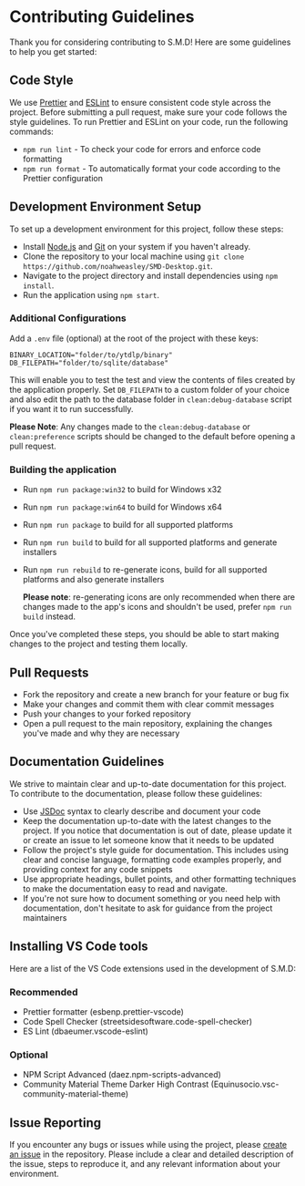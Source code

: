 # Contributing Guidelines

Thank you for considering contributing to S.M.D! Here are some guidelines to help you get started:

## Code Style

We use [Prettier](https://prettier.io/) and [ESLint](https://eslint.org/) to ensure consistent code style across the project. Before submitting a pull request, make sure your code follows the style guidelines. To run Prettier and ESLint on your code, run the following commands:

- `npm run lint` - To check your code for errors and enforce code formatting
- `npm run format` - To automatically format your code according to the Prettier configuration

## Development Environment Setup

To set up a development environment for this project, follow these steps:

- Install [Node.js](https://nodejs.org/en/) and [Git](https://git-scm.com/) on your system if you haven't already.
- Clone the repository to your local machine using `git clone https://github.com/noahweasley/SMD-Desktop.git`.
- Navigate to the project directory and install dependencies using `npm install`.
- Run the application using `npm start`.

### Additional Configurations

Add a `.env` file (optional) at the root of the project with these keys:

```dotenv
BINARY_LOCATION="folder/to/ytdlp/binary"
DB_FILEPATH="folder/to/sqlite/database"
```

This will enable you to test the test and view the contents of files created by the application properly. Set `DB_FILEPATH` to a custom folder of your choice and also edit the path to the database folder in `clean:debug-database` script if you want it to run successfully.

**Please Note**: Any changes made to the `clean:debug-database` or `clean:preference` scripts should be changed to the default before opening a pull request.

### Building the application

- Run `npm run package:win32` to build for Windows x32
- Run `npm run package:win64` to build for Windows x64
- Run `npm run package` to build for all supported platforms
- Run `npm run build` to build for all supported platforms and generate installers
- Run `npm run rebuild` to re-generate icons, build for all supported platforms and also generate installers

  **Please note**: re-generating icons are only recommended when there are changes made to the app's icons and shouldn't be used, prefer `npm run build` instead.

Once you've completed these steps, you should be able to start making changes to the project and testing them locally.

## Pull Requests

- Fork the repository and create a new branch for your feature or bug fix
- Make your changes and commit them with clear commit messages
- Push your changes to your forked repository
- Open a pull request to the main repository, explaining the changes you've made and why they are necessary

## Documentation Guidelines

We strive to maintain clear and up-to-date documentation for this project. To contribute to the documentation, please follow these guidelines:

- Use [JSDoc](https://jsdoc.app/) syntax to clearly describe and document your code
- Keep the documentation up-to-date with the latest changes to the project. If you notice that documentation is out of date, please update it or create an issue to let someone know that it needs to be updated
- Follow the project's style guide for documentation. This includes using clear and concise language, formatting code examples properly, and providing context for any code snippets
- Use appropriate headings, bullet points, and other formatting techniques to make the documentation easy to read and navigate.
- If you're not sure how to document something or you need help with documentation, don't hesitate to ask for guidance from the project maintainers

## Installing VS Code tools

Here are a list of the VS Code extensions used in the development of S.M.D:

### Recommended

- Prettier formatter (esbenp.prettier-vscode)
- Code Spell Checker (streetsidesoftware.code-spell-checker)
- ES Lint (dbaeumer.vscode-eslint)

### Optional

- NPM Script Advanced (daez.npm-scripts-advanced)
- Community Material Theme Darker High Contrast (Equinusocio.vsc-community-material-theme)

## Issue Reporting

If you encounter any bugs or issues while using the project, please [create an issue](https://github.com/noahweasley/SMD-Desktop/issues/new) in the repository. Please include a clear and detailed description of the issue, steps to reproduce it, and any relevant information about your environment.
